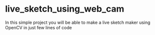 # live_sketch_using_web_cam
In this simple project you will be able to make a live sketch maker using OpenCV in just few lines of code
